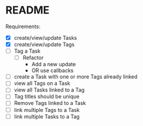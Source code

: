 # README

Requirements:
- [X] create/view/update Tasks
- [X] create/view/update Tags
- [ ] Tag a Task
  - [ ] Refactor
    - Add a new update
    - OR use callbacks
- [ ] create a Task with one or more Tags already linked
- [ ] view all Tags on a Task
- [ ] view all Tasks linked to a Tag
- [ ] Tag titles should be unique
- [ ] Remove Tags linked to a Task
- [ ] link multiple Tags to a Task
- [ ] link multiple Tasks to a Tag
